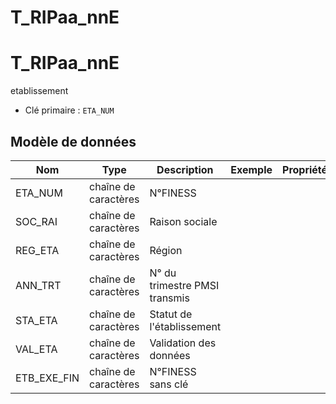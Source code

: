 # T_RIPaa_nnE

<!-- ATTENTION : Ne pas supprimer ou modifier la ligne ci-dessous -->
# T_RIPaa_nnE

etablissement

- Clé primaire : `ETA_NUM`

## Modèle de données

|Nom|Type|Description|Exemple|Propriétés|
|-|-|-|-|-|
|ETA_NUM|chaîne de caractères|N°FINESS|||
|SOC_RAI|chaîne de caractères|Raison sociale|||
|REG_ETA|chaîne de caractères|Région|||
|ANN_TRT|chaîne de caractères|N° du trimestre PMSI transmis|||
|STA_ETA|chaîne de caractères|Statut de l'établissement|||
|VAL_ETA|chaîne de caractères|Validation des données|||
|ETB_EXE_FIN|chaîne de caractères|N°FINESS sans clé|||

<!-- ATTENTION : Ne pas supprimer ou modifier la ligne ci-dessus -->
